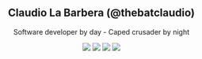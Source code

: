 <div align="center">

## **Claudio La Barbera (@thebatclaudio)**

Software developer by day - Caped crusader by night

[![](https://img.shields.io/badge/OS-Ubuntu-informational?style=flat&logo=linux&logoColor=white&color=E95420)](https://ubuntu.com/)
[![](https://img.shields.io/badge/Code-PHP-informational?style=flat&logo=php&logoColor=white&color=8993be)](https://www.php.net)
[![](https://img.shields.io/badge/Editor-PHPStorm-informational?style=flat&logo=phpstorm&logoColor=white&color=b241e3)](https://www.jetbrains.com/phpstorm/)
[![](https://img.shields.io/badge/Editor-VSCode-informational?style=flat&logo=visual-studio-code&logoColor=white&color=0078d7)](https://code.visualstudio.com/)
